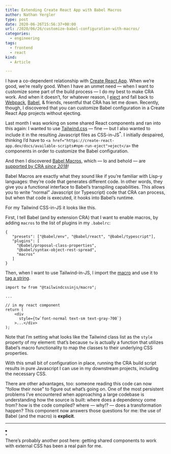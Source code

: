 ```yaml
---
title: Extending Create React App with Babel Macros
author: Nathan Yergler
type: post
date: 2020-06-26T15:56:37+00:00
url: /2020/06/26/customize-babel-configuration-with-macros/
categories:
  - engineering
tags:
  - frontend
  - react
kind:
  - Article

---
```

 

I have a co-dependent relationship with <a aria-label="undefined (opens in a new tab)" href="https://create-react-app.dev/" target="_blank" rel="noreferrer noopener">Create React App</a>. When we&#8217;re good, we&#8217;re really good. When I have an unmet need &#8212; when I want to customize some part of the build process &#8212; I do my best to make CRA work. And when it doesn&#8217;t, for whatever reason, I [eject][1] and fall back to [Webpack][2], [Babel][3], & friends, resentful that CRA has let me down. Recently, though, I discovered that you can customize Babel configuration in a Create React App projects without ejecting.

Last month I was working on some shared React components and ran into this again: I wanted to use <a aria-label="undefined (opens in a new tab)" href="https://tailwindcss.com/" target="_blank" rel="noreferrer noopener">Tailwind.css</a> &#8212; fine &#8212; but I also wanted to include it in the resulting Javascript files as CSS-in-JS<span id="84a1c699-89e9-4fe7-9f32-a13082f53448" data-note="There's probably another post here: getting shared components to work with external CSS has been a real pain for me." class="abt-footnote" contenteditable="false"><sup>​*​</sup></span>. I initially despaired, thinking I&#8217;d have to `<a href="https://create-react-app.dev/docs/available-scripts#npm-run-eject">eject</a>` the components in order to customize the Babel configuration.

And then I discovered [Babel Macros][4], which &#8212; lo and behold &#8212; are [supported by CRA _since 2018_][5]_!_ 

Babel Macros are exactly what they sound like if you&#8217;re familiar with Lisp-y languages: they&#8217;re code that generates different code. In other words, they give you a functional interface to Babel&#8217;s transpiling capabilities. This allows you to write &#8220;normal&#8221; Javascript (or Typescript) code that CRA can process, but when that code is executed, it hooks into Babel&#8217;s runtime.

For my Tailwind CSS-in-JS it looks like this.

First, I tell Babel (and by extension CRA) that I want to enable macros, by adding `macros` to the list of plugins in my `.babelrc`:

<pre class="wp-block-code"><code>{
   "presets": &#91;"@babel/env", "@babel/react", "@babel/typescript"],
   "plugins": &#91;
     "@babel/proposal-class-properties",
     "@babel/syntax-object-rest-spread",
     "macros"
   ]
}</code></pre>

Then, when I want to use Tailwind-in-JS, I import the [macro][6] and use it to [tag a string][7].

<pre class="wp-block-code"><code>import tw from "@tailwindcssinjs/macro";

...

// in my react component
return (
    &lt;div
      style={tw`font-normal text-sm text-gray-700`}
    &gt;...&lt;/div&gt;
);</code></pre>

Note that I&#8217;m setting what looks like the Tailwind class list as the `style` property of my element: that&#8217;s because `tw` is actually a function that utilizes Babel&#8217;s macro functionality to map the classes to their underlying CSS properties.

With this small bit of configuration in place, running the CRA build script results in pure Javascript I can use in my downstream projects, including the necessary CSS.

There are other advantages, too: someone reading this code can now &#8220;follow their nose&#8221; to figure out what&#8217;s going on. One of the most persistent problems I&#8217;ve encountered when approaching a large codebase is understanding how the source is built: where does a dependency come from? how is the code compiled? where &#8212; why!? &#8212; does a transformation happen? This component now answers those questions for me: the use of Babel (and the macro) is **explicit**.

<section aria-label="Footnotes" class="wp-block-abt-footnotes abt-footnotes" role="region">

* * *

<li class="abt-footnotes-item" id="84a1c699-89e9-4fe7-9f32-a13082f53448-ref">
  <div class="abt-footnotes-item__marker">
    <sup>​*​</sup>
  </div>
  
  <div class="abt-footnotes-item__content">
    There&#8217;s probably another post here: getting shared components to work with external CSS has been a real pain for me.
  </div>
</li></section>

 [1]: https://create-react-app.dev/docs/available-scripts#npm-run-eject
 [2]: https://webpack.js.org/
 [3]: https://babeljs.io/
 [4]: https://babeljs.io/blog/2017/09/11/zero-config-with-babel-macros
 [5]: https://reactjs.org/blog/2018/10/01/create-react-app-v2.html
 [6]: https://github.com/Arthie/tailwindcssinjs
 [7]: https://developer.mozilla.org/en-US/docs/Web/JavaScript/Reference/Template_literals